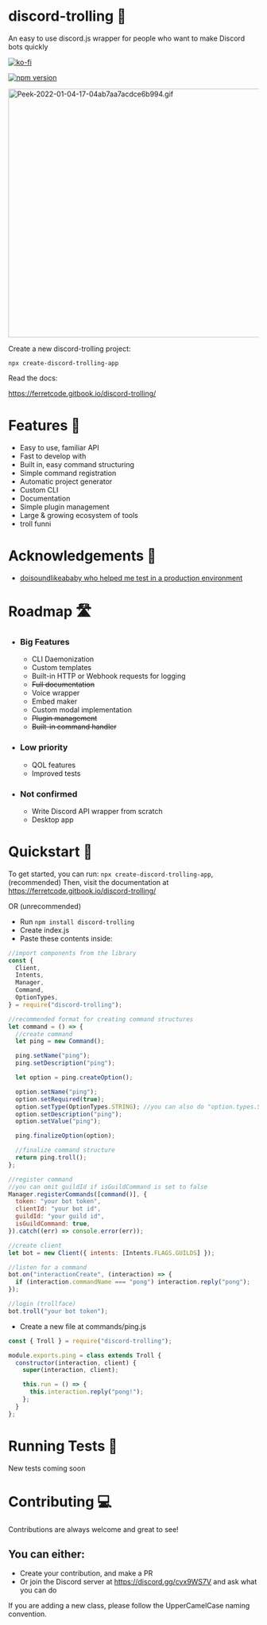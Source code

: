 # discord-trolling 👏

An easy to use discord.js wrapper for people who want to make Discord bots quickly

[![ko-fi](https://ko-fi.com/img/githubbutton_sm.svg)](https://ko-fi.com/J3J54IL17)

[![npm version](https://badge.fury.io/js/discord-trolling.svg)](https://badge.fury.io/js/discord-trolling)

<a href="https://gifyu.com/image/SSDPY"><img src="https://s10.gifyu.com/images/Peek-2022-01-04-17-04ab7aa7acdce6b994.gif" alt="Peek-2022-01-04-17-04ab7aa7acdce6b994.gif" border="0" height="500" width="600" /></a>

Create a new discord-trolling project:

```
npx create-discord-trolling-app
```

Read the docs:

https://ferretcode.gitbook.io/discord-trolling/

# Features 📄

- Easy to use, familiar API
- Fast to develop with
- Built in, easy command structuring
- Simple command registration
- Automatic project generator
- Custom CLI
- Documentation
- Simple plugin management
- Large & growing ecosystem of tools
- troll funni

# Acknowledgements 💌

- [doisoundlikeababy who helped me test in a production environment](https://github.com/doisoundlikeababy)

# Roadmap 🛣️

- ### Big Features
  - CLI Daemonization
  - Custom templates
  - Built-in HTTP or Webhook requests for logging
  - ~~Full documentation~~
  - Voice wrapper
  - Embed maker
  - Custom modal implementation
  - ~~Plugin management~~
  - ~~Built-in command handler~~
- ### Low priority
  - QOL features
  - Improved tests
- ### Not confirmed
  - Write Discord API wrapper from scratch
  - Desktop app

# Quickstart 💨

To get started, you can run: `npx create-discord-trolling-app`, (recommended)
Then, visit the documentation at https://ferretcode.gitbook.io/discord-trolling/

OR (unrecommended)

- Run `npm install discord-trolling`
- Create index.js
- Paste these contents inside:

```javascript
//import components from the library
const {
  Client,
  Intents,
  Manager,
  Command,
  OptionTypes,
} = require("discord-trolling");

//recommended format for creating command structures
let command = () => {
  //create command
  let ping = new Command();

  ping.setName("ping");
  ping.setDescription("ping");

  let option = ping.createOption();

  option.setName("ping");
  option.setRequired(true);
  option.setType(OptionTypes.STRING); //you can also do "option.types.STRING"
  option.setDescription("ping");
  option.setValue("ping");

  ping.finalizeOption(option);

  //finalize command structure
  return ping.troll();
};

//register command
//you can omit guildId if isGuildCommand is set to false
Manager.registerCommands([command()], {
  token: "your bot token",
  clientId: "your bot id",
  guildId: "your guild id",
  isGuildCommand: true,
}).catch((err) => console.error(err));

//create client
let bot = new Client({ intents: [Intents.FLAGS.GUILDS] });

//listen for a command
bot.on("interactionCreate", (interaction) => {
  if (interaction.commandName === "pong") interaction.reply("pong");
});

//login (trollface)
bot.troll("your bot token");
```

- Create a new file at commands/ping.js

```javascript
const { Troll } = require("discord-trolling");

module.exports.ping = class extends Troll {
  constructor(interaction, client) {
    super(interaction, client);

    this.run = () => {
      this.interaction.reply("pong!");
    };
  }
};
```

# Running Tests 🧐

New tests coming soon

# Contributing 💻

Contributions are always welcome and great to see!

## You can either:

- Create your contribution, and make a PR
- Or join the Discord server at https://discord.gg/cvx9WS7V and ask what you can do

If you are adding a new class, please follow the UpperCamelCase naming convention.
